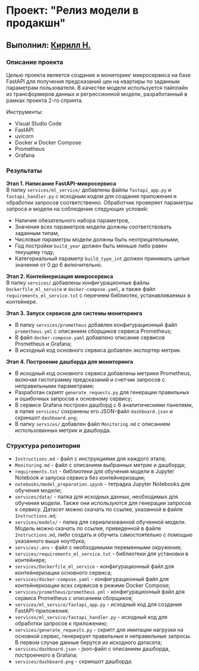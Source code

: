 # Проект: "Релиз модели в продакшн"
## Выполнил: [Кирилл Н.](mailto:ibnkir@yandex.ru)

### Описание проекта
Целью проекта является создание и мониторинг микросервиса на базе FastAPI для получения предсказаний цен на квартиры по заданным параметрам пользователя. В качестве модели используется пайплайн из
трансформеров данных и регрессионной модели, разработанный в рамках проекта 2-го спринта. 

Инструменты:
- Visual Studio Code
- FastAPI
- uvicorn
- Docker и Docker Compose
- Prometheus
- Grafana

### Результаты
__Этап 1. Написание FastAPI-микросервиса__<br>
В папку `services/ml_service/` добавлены файлы `fastapi_app.py` и `fastapi_handler.py` с исходным кодом для создания приложения и обработки запросов соответственно. Обработчик проверяет параметры запроса и модели на соблюдение следующих условий:
- Наличие обязательного набора параметров,
- Значения всех параметров модели должны соответствовать заданным типам,
- Числовые параметры модели должны быть неотрицательными,
- Год постройки `build_year` должен быть меньше либо равен текущему году,
- Категориальный параметр `build_type_int` должен принимать целые значения от 0 до 6 включительно.

__Этап 2. Контейнеризация микросервиса__<br>
В папку `services/` добавлены конфигурационные файлы `Dockerfile_ml_service` и `docker-compose.yaml`, 
а также файл `requirements_ml_service.txt` с перечнем библиотек, устанавливаемых в контейнере.

__Этап 3. Запуск сервисов для системы мониторинга__<br>
- В папку `services/prometheus` добавлен конфигурационный файл `prometheus.yml` с описанием сборщиков сервиса Prometheus;
- В файл `docker-compose.yaml` добавлено описание сервисов Prometheus и Grafana;
- В исходный код основного сервиса добавлен экспортер метрик.

__Этап 4. Построение дашборда для мониторинга__<br>
- В исходный код основного сервиса добавлены метрики Prometheus,
включая гистограмму предсказаний и счетчик запросов с неправильными параметрами;
- Разработан скрипт `generate_requests.py` для генерации правильных и ошибочных запросов к основному сервису;
- В сервисе Grafana построен дашборд с 6 аналитическими панелями,
 в папке `services/` сохранены его JSON-файл `dashboard.json` и скриншот `dashboard.png`;
- В папку `services/` добавлен файл `Monitoring.md` с описанием использованных метрик и дашборда.

### Структура репозитория
- `Instructions.md` - файл с инструкциями для каждого этапа;
- `Monitoring.md` - файл с описанием выбранных метрик и дашборда;
- `requirements.txt` - библиотеки для обучения модели в Jupyter Notebook и запуска сервиса без контейнеризации;
- `notebooks/model_preparation.ipynb` - тетрадка Jupyter Notebooks для обучения модели;
- `services/data/` - папка для исходных данных, необходимых для обучения модели. Также они используются для генерации запросов к сервису. Датасет можно скачать по ссылке, указанной в файле `Instructions.md`;
- `services/models/` - папка для сериализованной обученной модели. Модель можно скачать по ссылке, приведенной в файле `Instructions.md`, либо создать и обучить самостоятельно с помощью указанного выше ноутбука;
- `services/.env` - файл с необходимыми переменными окружения;
- `services/requirements_ml_service.txt` - библиотеки для установки в контейнере;
- `services/Dockerfile_ml_service` - конфигурационный файл для контейнеризации основного сервиса;
- `services/docker-compose.yaml` - конфигурационный файл для контейнеризации всех сервисов в режиме Docker Compose;
- `services/prometheus/prometheus.yml` - конфигурационный файл для сервиса Prometheus с описанием сборщиков;
- `services/ml_service/fastapi_app.py` - исходный код для создания FastAPI-приложения;
- `services/ml_service/fastapi_handler.py` - исходный код для обработки запросов к приложению;
- `services/generate_requests.py` - скрипт для имитации нагрузки на основной сервис, генерирует
правильные и неправильные запросы. В первом случае данные берутся их исходного датасета;
- `services/dashboard.json` - json-файл с описанием дашборда, построенного в Grafana;
- `services/dashboard.png` - скриншот дашборда.
